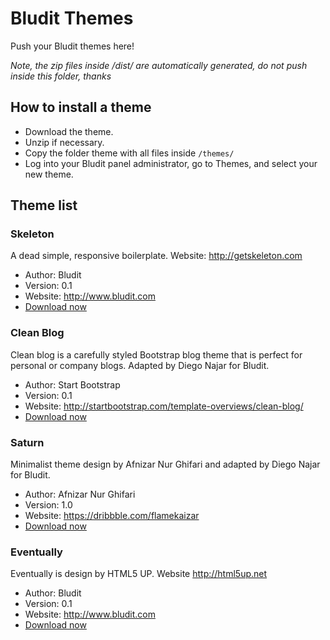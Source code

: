 # Bludit Themes
Push your Bludit themes here!

*Note, the zip files inside /dist/ are automatically generated, do not push inside this folder, thanks*

## How to install a theme
- Download the theme.
- Unzip if necessary.
- Copy the folder theme with all files inside `/themes/`
- Log into your Bludit panel administrator, go to Themes, and select your new theme.

## Theme list

### Skeleton
A dead simple, responsive boilerplate. Website: http://getskeleton.com
- Author: Bludit
- Version: 0.1
- Website: http://www.bludit.com
- [Download now](https://github.com/dignajar/bludit-themes/blob/master/dist/skeleton.zip?raw=true)

### Clean Blog
Clean blog is a carefully styled Bootstrap blog theme that is perfect for personal or company blogs. Adapted by Diego Najar for Bludit.
- Author: Start Bootstrap
- Version: 0.1
- Website: http://startbootstrap.com/template-overviews/clean-blog/
- [Download now](https://github.com/dignajar/bludit-themes/blob/master/dist/cleanblog.zip?raw=true)

### Saturn
Minimalist theme design by Afnizar Nur Ghifari and adapted by Diego Najar for Bludit.
- Author: Afnizar Nur Ghifari
- Version: 1.0
- Website: https://dribbble.com/flamekaizar
- [Download now](https://github.com/dignajar/bludit-themes/blob/master/dist/Saturn.zip?raw=true)

### Eventually
Eventually is design by HTML5 UP. Website http://html5up.net
- Author: Bludit
- Version: 0.1
- Website: http://www.bludit.com
- [Download now](https://github.com/dignajar/bludit-themes/blob/master/dist/eventually.zip?raw=true)


